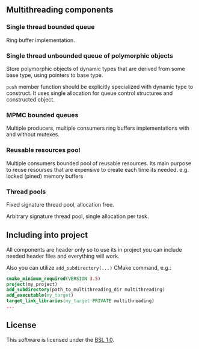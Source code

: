 ## Multithreading components

### Single thread bounded queue

Ring buffer implementation.

### Single thread unbounded queue of polymorphic objects

Store polymorphic objects of dynamic types that are derived from some base type, using pointers to base type.

`push` member function should be explicitly specialized with dynamic type to construct.
It uses single allocation for queue control structures and constructed object.

### MPMC bounded queues

Multiple producers, multiple consumers ring buffers implementations with and without mutexes.

### Reusable resources pool

Multiple consumers bounded pool of reusable resources.
Its main purpose to reuse resourses that are expensive to create each time its needed.
e.g. locked (pined) memory buffers

### Thread pools

Fixed signature thread pool, allocation free.

Arbitrary signature thread pool, single allocation per task.

## Including into project

All components are header only so to use its in project you can include needed header files and everything will work.

Also you can utilize `add_subdirectory(...)` CMake command, e.g.:

```cmake
cmake_minimum_required(VERSION 3.5)
project(my_project)
add_subdirectory(path_to_multithreading_dir multithreading)
add_executable(my_target)
target_link_libraries(my_target PRIVATE multithreading)
...
```

## License
This software is licensed under the [BSL 1.0](LICENSE.txt).